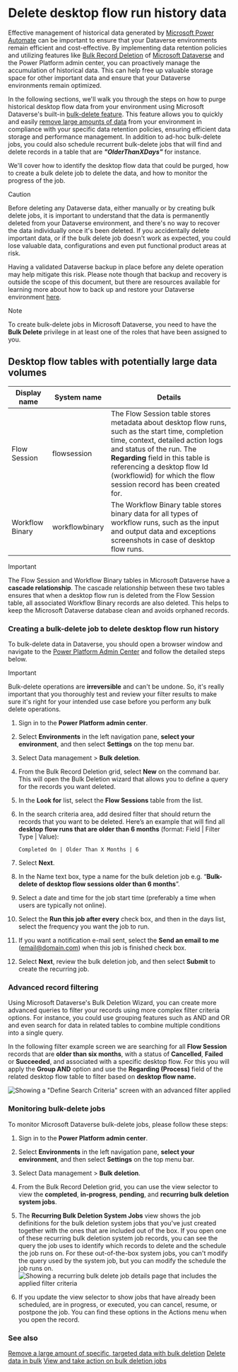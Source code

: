 # Delete desktop flow run history data  

Effective management of historical data generated by [Microsoft Power Automate](https://powerautomate.microsoft.com/) can be important to ensure that your Dataverse environments remain efficient and cost-effective. By implementing data retention policies and utilizing features like [Bulk Record Deletion](power-platform/admin/delete-bulk-records) of [Microsoft Dataverse](power-apps/maker/data-platform/data-platform-intro) and the Power Platform admin center, you can proactively manage the accumulation of historical data. This can help free up valuable storage space for other important data and ensure that your Dataverse environments remain optimized.

In the following sections, we'll walk you through the steps on how to purge historical desktop flow data from your environment using Microsoft Dataverse's built-in [bulk-delete feature](power-platform/admin/delete-bulk-records). This feature allows you to quickly and easily [remove large amounts of data](power-apps/developer/data-platform/delete-data-bulk) from your environment in compliance with your specific data retention policies, ensuring efficient data storage and performance management. In addition to ad-hoc bulk-delete jobs, you could also schedule recurrent bulk-delete jobs that will find and delete records in a table that are ***"OlderThanXDays"*** for instance.

We'll cover how to identify the desktop flow data that could be purged, how to create a bulk delete job to delete the data, and how to monitor the progress of the job.

> [!CAUTION]
> Before deleting any Dataverse data, either manually or by creating bulk delete jobs, it is important to understand that the data is permanently deleted from your Dataverse environment, and there's no way to recover the data individually once it's been deleted. If you accidentally delete important data, or if the bulk delete job doesn't work as expected, you could lose valuable data, configurations and even put functional product areas at risk.
>
> Having a validated Dataverse backup in place before any delete operation may help mitigate this risk. Please note though that backup and recovery is outside the scope of this document, but there are resources available for learning more about how to back up and restore your Dataverse environment [here](power-platform/admin/backup-restore-environments).

> [!NOTE]
> To create bulk-delete jobs in Microsoft Dataverse, you need to have the **Bulk Delete** privilege in at least one of the roles that have been assigned to you.

## Desktop flow tables with potentially large data volumes

| Display name    | System name    | Details                                                      |
| --------------- | -------------- | ------------------------------------------------------------ |
| Flow Session    | flowsession    | The Flow Session table stores metadata about desktop flow runs, such as the start time, completion time, context, detailed action logs and status of the run. The **Regarding** field in this table is referencing a desktop flow Id (workflowid) for which the flow session record has been created for. |
| Workflow Binary | workflowbinary | The Workflow Binary table stores binary data for all types of workflow runs, such as the input and output data and exceptions screenshots in case of desktop flow runs. |

> [!IMPORTANT]
> The Flow Session and Workflow Binary tables in Microsoft Dataverse have a **cascade relationship**. The cascade relationship between these two tables ensures that when a desktop flow run is deleted from the Flow Session table, all associated Workflow Binary records are also deleted. This helps to keep the Microsoft Dataverse database clean and avoids orphaned records.

### Creating a bulk-delete job to delete desktop flow run history

To bulk-delete data in Dataverse, you should open a browser window and navigate to the [Power Platform Admin Center](https://admin.powerplatform.microsoft.com/) and follow the detailed steps below.

> [!IMPORTANT]
> Bulk-delete operations are **irreversible** and can't be undone. So, it's really important that you thoroughly test and review your filter results to make sure it's right for your intended use case before you perform any bulk delete operations.

1. Sign in to the **Power Platform admin center**.

2. Select **Environments** in the left navigation pane, **select your environment**, and then select **Settings** on the top menu bar.

3. Select Data management > **Bulk deletion**.

4. From the Bulk Record Deletion grid, select **New** on the command bar. This will open the Bulk Deletion wizard that allows you to define a query for the records you want deleted.

5. In the **Look for** list, select the **Flow Sessions** table from the list.

6. In the search criteria area, add desired filter that should return the records that you want to be deleted. Here’s an example that will find all **desktop flow runs that are older than 6 months** (format: Field | Filter Type | Value):

   ```Completed On | Older Than X Months | 6```

7. Select **Next**.

8. In the Name text box, type a name for the bulk deletion job e.g. “**Bulk-delete of desktop flow sessions older than 6 months**”.

9. Select a date and time for the job start time (preferably a time when users are typically not online).

10. Select the **Run this job after every** check box, and then in the days list, select the frequency you want the job to run.

11. If you want a notification e-mail sent, select the **Send an email to me** (email@domain.com) when this job is finished check box.

12. Select **Next**, review the bulk deletion job, and then select **Submit** to create the recurring job.

### Advanced record filtering

Using Microsoft Dataverse's Bulk Deletion Wizard, you can create more advanced queries to filter your records using more complex filter criteria options. For instance, you could use grouping features such as AND and OR and even search for data in related tables to combine multiple conditions into a single query.

In the following filter example screen we are searching for all **Flow Session** records that are **older than six months**, with a status of **Cancelled**, **Failed** or **Succeeded**, and associated with a specific desktop flow. For this you will apply the **Group AND** option and use the **Regarding (Process)** field of the related desktop flow table to filter based on **desktop flow name.**

![Showing a "Define Search Criteria" screen with an advanced filter applied](media/delete-desktop-flow-run-history/advanced-filter-criteria-screen.png)

### Monitoring bulk-delete jobs

To monitor Microsoft Dataverse bulk-delete jobs, please follow these steps:

1. Sign in to the **Power Platform admin center**.
2. Select **Environments** in the left navigation pane, **select your environment**, and then select **Settings** on the top menu bar.
3. Select Data management > **Bulk deletion**.
4. From the Bulk Record Deletion grid, you can use the view selector to view the **completed**, **in-progress**, **pending**, and **recurring bulk deletion system jobs**.
5. The **Recurring Bulk Deletion System Jobs** view shows the job definitions for the bulk deletion system jobs that you've just created together with the ones that are included out of the box. If you open one of these recurring bulk deletion system job records, you can see the query the job uses to identify which records to delete and the schedule the job runs on. For these out-of-the-box system jobs, you can't modify the query used by the system job, but you can modify the schedule the job runs on.
   ![Showing a recurring bulk delete job details page that includes the applied filter criteria](media/delete-desktop-flow-run-history/recurring-bulk-deletion-system-job-details.png)

6. If you update the view selector to show jobs that have already been scheduled, are in progress, or executed, you can cancel, resume, or postpone the job. You can find these options in the Actions menu when you open the record.

### See also

[Remove a large amount of specific, targeted data with bulk deletion](power-platform/admin/delete-bulk-records)
[Delete data in bulk](power-apps/developer/data-platform/delete-data-bulk)
[View and take action on bulk deletion jobs](power-platform/admin/view-take-action-bulk-deletion-jobs)
